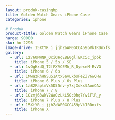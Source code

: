```yaml
---
layout: produk-casinghp
title: Golden Watch Gears iPhone Case
categories: iphone

# Produk
product-title: Golden Watch Gears iPhone Case
harga: 90000
sku: hn-2295
image-drive: 15XtYR_j_jjhZaWP0GCC459pVk1RDnxfs
gallery:
  - url: 1z760MWNR_QciOHqEBE0glTEKc5C_jpbk
    title: iPhone 5 / 5s / SE
  - url: 1vOgHxdQ_T2fFXVCEMh_R_DyexrM-RvVG
    title: iPhone 6 / 6s
  - url: 1NwazRhHNSuS1AtxSavLkbsPeZJV6wQHw
    title: iPhone 6 Plus / 6s Plus
  - url: 1aB2FaplmVx5D55nv-y7xjXokxlAonQAz
    title: iPhone 7 / 8
  - url: 1Czmj63wkV2WaOzLkL5Qc0hq7Yv1FlR_y
    title: iPhone 7 Plus / 8 Plus
  - url: 15XtYR_j_jjhZaWP0GCC459pVk1RDnxfs
    title: iPhone X
---
```

